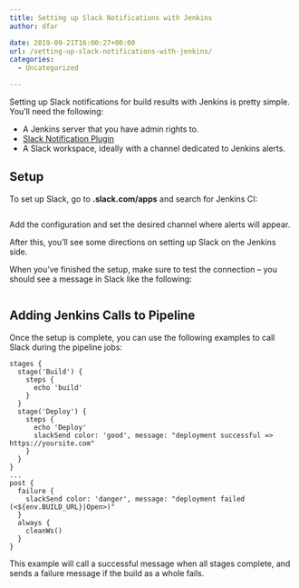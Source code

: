```yaml
---
title: Setting up Slack Notifications with Jenkins
author: dfar

date: 2019-09-21T16:00:27+00:00
url: /setting-up-slack-notifications-with-jenkins/
categories:
  - Uncategorized

---
```

Setting up Slack notifications for build results with Jenkins is pretty simple. You&#8217;ll need the following:

  * A Jenkins server that you have admin rights to.
  * <a rel="noreferrer noopener" aria-label="Slack Notification Plugin (opens in a new tab)" href="https://plugins.jenkins.io/slack" target="_blank">Slack Notification Plugin</a>
  * A Slack workspace, ideally with a channel dedicated to Jenkins alerts.

## Setup

To set up Slack, go to **<your-workspace-name>.slack.com/apps** and search for Jenkins CI:<figure class="wp-block-image">

<img src="https://dfar.io/wp-content/uploads/2019/09/image-5-1024x601.png" alt="" class="wp-image-636" srcset="https://40.76.37.251/wp-content/uploads/2019/09/image-5-1024x601.png 1024w, https://40.76.37.251/wp-content/uploads/2019/09/image-5-300x176.png 300w, https://40.76.37.251/wp-content/uploads/2019/09/image-5-768x451.png 768w, https://40.76.37.251/wp-content/uploads/2019/09/image-5.png 1483w" sizes="(max-width: 709px) 85vw, (max-width: 909px) 67vw, (max-width: 1362px) 62vw, 840px" /> </figure> 

Add the configuration and set the desired channel where alerts will appear.

After this, you&#8217;ll see some directions on setting up Slack on the Jenkins side.

When you&#8217;ve finished the setup, make sure to test the connection &#8211; you should see a message in Slack like the following:<figure class="wp-block-image">

<img src="https://dfar.io/wp-content/uploads/2019/09/image-7.png" alt="" class="wp-image-638" srcset="https://40.76.37.251/wp-content/uploads/2019/09/image-7.png 867w, https://40.76.37.251/wp-content/uploads/2019/09/image-7-300x36.png 300w, https://40.76.37.251/wp-content/uploads/2019/09/image-7-768x93.png 768w" sizes="(max-width: 709px) 85vw, (max-width: 909px) 67vw, (max-width: 1362px) 62vw, 840px" /> </figure> 

## Adding Jenkins Calls to Pipeline

Once the setup is complete, you can use the following examples to call Slack during the pipeline jobs:

<pre class="wp-block-code"><code>stages {
  stage('Build') {
    steps {
      echo 'build'
    }
  }
  stage('Deploy') {
    steps {
      echo 'Deploy'
      slackSend color: 'good', message: "deployment successful => https://yoursite.com"
    }
  }
}
...
post {
  failure {
    slackSend color: 'danger', message: "deployment failed (&lt;${env.BUILD_URL}|Open>)"
  }
  always {
    cleanWs()
  }
}</code></pre>

This example will call a successful message when all stages complete, and sends a failure message if the build as a whole fails.